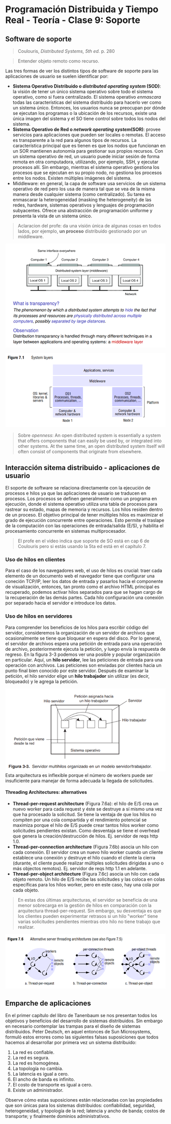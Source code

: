 # Programación Distribuida y Tiempo Real - Teoría - Clase 9: Soporte

## Software de soporte
> Coulouris, _Distributed Systems, 5th ed._ p. 280

> Entender objeto remoto como recurso. 

Las tres formas de ver los distintos tipos de software de soporte para las aplicaciones de usuario se suelen identificar por:
- **Sistema Operativo Distribuido o _distributed operating system_ (SOD)**: la visión de tener un único sistema operativo sobre todo el sistema operativo, como si fuera centralizado. El sistema operativo _enmascara_ todas las características del sistema distribuido para hacerlo ver como un sistema único. Entonces, los usuarios nunca se preocupan por dónde se ejecutan los programas o la ubicación de los recursos, existe una única imagen del sistema y el SO tiene control sobre todos los nodos del sistema. 
- **Sistema Operativo de Red o _network operating system_(SOR)**: provee servicios para aplicaciones que pueden ser locales o remotas. El acceso es transparente a la red para algunos tipos de recursos. La característica principal que es tienen es que los nodos que funcionan en un SOR mantienen autonomía para gestionar sus propios recursos. Con un sistema operativo de red, un usuario puede iniciar sesión de forma remota en otra computadora, utilizando, por ejemplo, SSH, y ejecutar procesos allí. Sin embargo, mientras el sistema operativo gestiona los procesos que se ejecutan en su propio nodo, no gestiona los procesos entre los nodos. Existen múltiples imágenes del sistema. 
- Middleware: en general, la capa de software usa servicios de un sistema operativo de red pero los usa de manera tal que se vea de la misma manera desde cualquier sistema (como centralizado). Su tarea es enmascarar la heterogeneidad (masking the heterogeneity) de las redes, hardware, sistemas operativos y lenguajes de programación subyacentes. Ofrece una abstracción de programación uniforme y presenta la vista de un sistema único.

> Aclaracion del profe: da una visión única de algunas cosas en todos lados, por ejemplo, **un proceso** distribuido gestionado por un middleware.  

![alt text](image-4.png)

![alt text](image-5.png)

> Sobre _openness_: An open distributed system is essentially a system that offers components that can easily be used by, or integrated into other systems. At the same time, an open distributed system itself will often consist of components that originate from elsewhere.


## Interacción sitema distribuido - aplicaciones de usuario 
El soporte de software se relaciona directamente con la ejecución de procesos e hilos ya que las aplicaciones de usuario se traducen en procesos. 
Los procesos se definen generalmente como un programa en ejecución, donde el sistema operativo utiliza una tabla de procesos para rastrear su estado, mapas de memoria y recursos. Los hilos residen dentro de un proceso.
El objetivo principal de tener múltiples hilos es maximizar el grado de ejecución concurrente entre operaciones. Esto permite el traslape de la computación con las operaciones de entrada/salida (E/S), y habilita el procesamiento concurrente en sistemas multiprocesador.

> El profe en el video indica que soporte de SO está en cap 6 de Coulouris pero si estás usando la 5ta ed está en el capítulo 7. 

### Uso de hilos en clientes 
Para el caso de los navegadores web, el uso de hilos es crucial: traer cada elemento de un documento web el navegador tiene que configurar una coneción TCP/IP, leer los datos de entrada y pasarlos hacia el componente de visualización, entonces, tan pronto como el archivo HTML principal es recuperado, podemos activar hilos separados para que se hagan cargo de la recuperación de las demás partes. Cada hilo configuración una conexión por separado hacia el servidor e introduce los datos. 

### Uso de hilos en servidores 
Para comprender los beneficios de los hilos para escribir código del servidor, consideremos la organización de un servidor de archivos que ocasionalmente se tiene que bloquear en espera del disco. Por lo general, el servidor de archivos espera una petición de entrada para una operación de archivo, posteriormente ejecuta la petición, y luego envía la respuesta de regreso. En la figura 3-3 podemos ver una posible y popular organización en particular. Aquí, un **hilo servidor**, lee las peticiones de entrada para una operación con archivos. Las peticiones son enviadas por clientes hacia un punto final bien conocido por este servidor. Después de examinar la petición, el hilo servidor elige un **hilo trabajador** sin utilizar (es decir, bloqueado) y le agrega la petición.

![alt text](image-6.png)
Esta arquitectura es inflexible porque el número de workers puede ser insuficiente para manejar de forma adecuada la llegada de solicitudes. 

#### Threading Architectures: alternatives
- **Thread-per-request architecture** (Figura 7.6a): el hilo de E/S crea un nuevo worker para cada request y éste se destruye a sí mismo una vez que ha procesado la solicitud. Se tiene la ventaja de que los hilos no compiten por una cola compartida y el rendimiento potencial se maximiza porque el hilo de E/S puede crear tantos hilos worker como solicitudes pendientes existan. Como desventaja se tiene el overhead que genera la creación/destrucción de hilos. Ej. servidor de reqs http 1.0. 
- **Thread-per-connection architecture** (Figura 7.6b) asocia un hilo con cada conexión. El servidor crea un nuevo hilo worker cuando un cliente establece una conexión y destruye el hilo cuando el cliente la cierra (durante, el cliente puede realizar múltiples solicitudes dirigidas a uno o más objectos remotos). Ej.  servidor de reqs http 1.1 en adelante. 
- **Thread-per-object architecture** (Figura 7.6c) asocia un hilo con cada objeto remoto. Un hilo de E/S recibe las solicitudes y las coloca en colas específicas para los hilos worker, pero en este caso, hay una cola por cada objeto.  

> En estas dos últimas arquitecturas, el servidor se beneficia de una menor sobrecarga en la gestión de hilos en comparación con la arquitectura thread-per-request. Sin embargo, su desventaja es que los clientes pueden experimentar retrasos si un hilo "worker" tiene varias solicitudes pendientes mientras otro hilo no tiene trabajo que realizar.

![alt text](image-8.png)

## Emparche de aplicaciones 
En el primer capítulo del libro de Tanenbaum se nos presentan todos los objetivos y beneficios del desarrollo de sistemas distribuidos. Sin embargo en necesario contemplar las trampas para el diseño de sistemas distribuidos. Peter Deutsch, en aquel entonces de Sun Microsystems, formuló estos errores como las siguientes falsas suposiciones que todos hacemos al desarrollar por primera vez un sistema distribuido:
1. La red es confiable.
2. La red es segura.
3. La red es homogénea.
4. La topología no cambia.
5. La latencia es igual a cero.
6. El ancho de banda es infinito.
7. El costo de transporte es igual a cero.
8. Existe un administrador.

Observe cómo estas suposiciones están relacionadas con las propiedades que son únicas para los sistemas distribuidos: confiabilidad, seguridad, heterogeneidad, y topología de la red; latencia y ancho de banda; costos de transporte; y finalmente dominios administrativos.